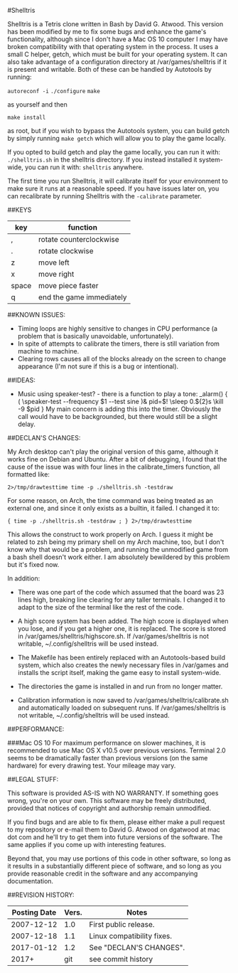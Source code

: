 
#Shelltris

Shelltris is a Tetris clone written in Bash by David G. Atwood.
This version has been modified by me to fix some bugs and enhance the
game's functionality, although since I don't have a Mac OS 10 computer
I may have broken compatibility with that operating system in the
process.
It uses a small C helper, getch, which must be built for your operating
system.  It can also take advantage of a configuration directory at
/var/games/shelltris if it is present and writable.  Both of these
can be handled by Autotools by running:

`autoreconf -i`
`./configure`
`make`

as yourself and then

`make install`

as root, but if you wish to bypass the Autotools system, you can build
getch by simply running
`make getch`
which will allow you to play the game locally.

If you opted to build getch and play the game locally, you can run it
with:
`./shelltris.sh`
in the shelltris directory. If you instead installed it system-wide, you
can run it with:
`shelltris`
anywhere.

The first time you run Shelltris, it will calibrate itself for your
environment to make sure it runs at a reasonable speed. If you have
issues later on, you can recalibrate by running Shelltris with the
`-calibrate`
parameter.

##KEYS

|key  |function                |
|-----|------------------------|
|,    |rotate counterclockwise |
|.    |rotate clockwise        |
|z    |move left               |
|x    |move right              |
|space|move piece faster       |
|q    |end the game immediately|


##KNOWN ISSUES:

* Timing loops are highly sensitive to changes in CPU performance (a problem
  that is basically unavoidable, unfortunately).
* In spite of attempts to calibrate the timers, there is still
  variation from machine to machine.
* Clearing rows causes all of the blocks already on the screen to change 
  appearance (I'm not sure if this is a bug or intentional).

##IDEAS:

* Music using speaker-test? - there is a function to play a tone:
   _alarm() {
     ( \speaker-test --frequency $1 --test sine )&
     pid=$!
     \sleep 0.${2}s
     \kill -9 $pid
   }
  My main concern is adding this into the timer. Obviously the call
  would have to be backgrounded, but there would still be a slight
  delay.

##DECLAN'S CHANGES:

My Arch desktop can't play the original version of this game, although it works
fine on Debian and Ubuntu. After a bit of debugging, I found that the cause of
the issue was with four lines in the calibrate_timers function, all formatted
like:

`2>/tmp/drawtesttime time -p ./shelltris.sh -testdraw`

For some reason, on Arch, the time command was being treated as an external one,
and since it only exists as a builtin, it failed. I changed it to:

`{ time -p ./shelltris.sh -testdraw ; } 2>/tmp/drawtesttime`

This allows the construct to work properly on Arch. I guess it might be related
to zsh being my primary shell on my Arch machine, too, but I don't know why that
would be a problem, and running the unmodified game from a bash shell doesn't
work either. I am absolutely bewildered by this problem but it's fixed now.

In addition:

* There was one part of the code which assumed that the board was 23 lines high,
  breaking line clearing for any taller terminals. I changed it to adapt to the
  size of the terminal like the rest of the code.
  
* A high score system has been added. The high score is displayed when you lose,
  and if you get a higher one, it is replaced. The score is stored in
  /var/games/shelltris/highscore.sh. If /var/games/shelltris is not writable,
  ~/.config/shelltris will be used instead.

* The Makefile has been entirely replaced with an Autotools-based build system,
  which also creates the newly necessary files in /var/games and installs the
  script itself, making the game easy to install system-wide.

* The directories the game is installed in and run from no longer matter.

* Calibration information is now saved to /var/games/shelltris/calibrate.sh
  and automatically loaded on subsequent runs. If /var/games/shelltris is
  not writable, ~/.config/shelltris will be used instead.



##PERFORMANCE:

###Mac OS 10
For maximum performance on slower machines, it is recommended to use Mac OS X v10.5
over previous versions.  Terminal 2.0 seems to be dramatically faster than
previous versions (on the same hardware) for every drawing test.
Your mileage may vary.

##LEGAL STUFF:

This software is provided AS-IS with NO WARRANTY.  If something goes
wrong, you're on your own.  This software may be freely distributed,
provided that notices of copyright and authorship remain unmodified.

If you find bugs and are able to fix them, please either make a
pull request to my repository or e-mail them to David G. Atwood
on dgatwood at mac dot com and he'll try to get them into future versions
of the software.  The same applies if you come up with interesting
features.

Beyond that, you may use portions of this code in other software,
so long as it results in a substantially different piece of software,
and so long as you provide reasonable credit in the software and any
accompanying documentation.


##REVISION HISTORY:

|Posting Date|Vers.|Notes                     |
|------------|-----|--------------------------|
|2007-12-12  |1.0  |First public release.     |
|2007-12-18  |1.1  |Linux compatibility fixes.|
|2017-01-12  |1.2  |See "DECLAN'S CHANGES".   |
|2017+       |git  |see commit history        |
